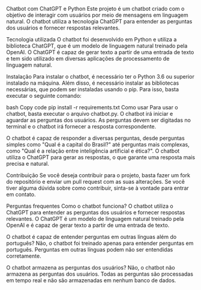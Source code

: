 Chatbot com ChatGPT e Python
Este projeto é um chatbot criado com o objetivo de interagir com usuários por meio de mensagens em linguagem natural. O chatbot utiliza a tecnologia ChatGPT para entender as perguntas dos usuários e fornecer respostas relevantes.

Tecnologia utilizada
O chatbot foi desenvolvido em Python e utiliza a biblioteca ChatGPT, que é um modelo de linguagem natural treinado pela OpenAI. O ChatGPT é capaz de gerar texto a partir de uma entrada de texto e tem sido utilizado em diversas aplicações de processamento de linguagem natural.

Instalação
Para instalar o chatbot, é necessário ter o Python 3.6 ou superior instalado na máquina. Além disso, é necessário instalar as bibliotecas necessárias, que podem ser instaladas usando o pip. Para isso, basta executar o seguinte comando:

bash
Copy code
pip install -r requirements.txt
Como usar
Para usar o chatbot, basta executar o arquivo chatbot.py. O chatbot irá iniciar e aguardar as perguntas dos usuários. As perguntas devem ser digitadas no terminal e o chatbot irá fornecer a resposta correspondente.

O chatbot é capaz de responder a diversas perguntas, desde perguntas simples como "Qual é a capital do Brasil?" até perguntas mais complexas, como "Qual é a relação entre inteligência artificial e ética?". O chatbot utiliza o ChatGPT para gerar as respostas, o que garante uma resposta mais precisa e natural.

Contribuição
Se você deseja contribuir para o projeto, basta fazer um fork do repositório e enviar um pull request com as suas alterações. Se você tiver alguma dúvida sobre como contribuir, sinta-se à vontade para entrar em contato.

Perguntas frequentes
Como o chatbot funciona?
O chatbot utiliza o ChatGPT para entender as perguntas dos usuários e fornecer respostas relevantes. O ChatGPT é um modelo de linguagem natural treinado pela OpenAI e é capaz de gerar texto a partir de uma entrada de texto.

O chatbot é capaz de entender perguntas em outras línguas além do português?
Não, o chatbot foi treinado apenas para entender perguntas em português. Perguntas em outras línguas podem não ser entendidas corretamente.

O chatbot armazena as perguntas dos usuários?
Não, o chatbot não armazena as perguntas dos usuários. Todas as perguntas são processadas em tempo real e não são armazenadas em nenhum banco de dados.
